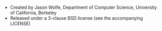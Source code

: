 * Created by Jason Wolfe, Department of Computer Science, University of California, Berkeley
* Released under a 3-clause BSD license (see the accompanying LICENSE)